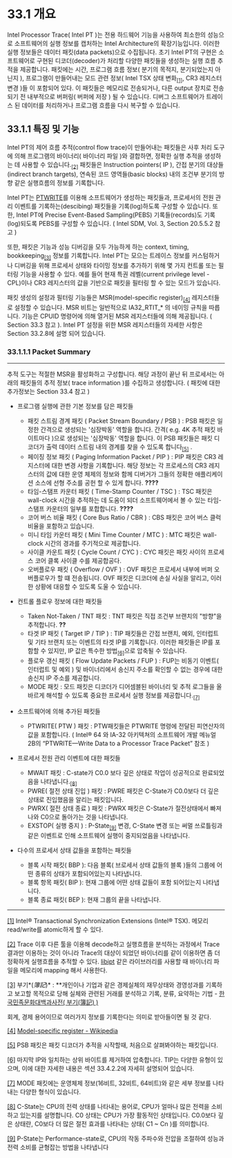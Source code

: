 # 33.1 개요

Intel Processor Trace( Intel PT )는 전용 하드웨어 기능을 사용하여 최소한의 성능으로 소프트웨어의 실행 정보를 캡처하는 Intel Architecture의 확장기능입니다. 이러한 실행 정보들은 데이터 패킷(data packets)으로 수집됩니다. 초기 Intel PT의 구현은 소프트웨어로 구현된 디코더(decoder)가 처리할 다양한 패킷들을 생성하는 실행 흐름 추적을 제공합니다. 패킷에는 시간, 프로그램 흐름 정보( 분기의 목적지, 분기되었는지 아닌지 ), 프로그램이 만들어내는 모드 관련 정보( Intel TSX 상태 변화<a name="note_1_back"></a><sub>[[1]](#note_1)</sub>, CR3 레지스터 변경 )들 이 포함되어 있다. 이 패킷들은 메모리로 전송되거나, 다른 output 장치로 전송되기 전 내부적으로 버퍼링( 버퍼에 저장 ) 될 수 있습니다. 디버그 소프트웨어가 트레이스 된 데이터를 처리하거나 프로그램 흐름을 다시 복구할 수 있습니다.

## 33.1.1 특징 및 기능

Intel PT의 제어 흐름 추적(control flow trace)이 만들어내는 패킷들은 사후 처리 도구에 의해 프로그램의 바이너리( 바이너리 파일 )와 결합하면, 정확한 실행 추적을 생성하는 데 사용할 수 있습니다.<a name="note_2_back"></a><sub>[[2]](#note_2)</sub> 패킷들은 Instruction pointers( IP ), 간접 분기의 대상들(indirect branch targets), 연속된 코드 영역들(basic blocks) 내의 조건부 분기의 방향 같은 실행흐름의 정보를 기록합니다.

   Intel PT는 [PTWRITE](https://hjlebbink.github.io/x86doc/html/PTWRITE.html)를 이용해 소프트웨어가 생성하는 패킷들과, 프로세서의 전원 관리 이벤트를 기록하는(descibing) 패킷들을 기록(log)하도록 구성할 수 있습니다. 또한, Intel PT에 Precise Event-Based Sampling(PEBS) 기록들(records)도 기록(log)되도록 PEBS를 구성할 수 있습니다. ( Intel SDM, Vol. 3, Section 20.5.5.2 참고 )

   또한, 패킷은 기능과 성능 디버깅을 모두 가능하게 하는 context, timing, bookkeeping<a name="note_3_back"></a><sub>[[3]](#note_3)</sub> 정보를 기록합니다. Intel PT는 모으는 트레이스 정보를  커스텀하거나 디버깅을 위해 프로세서 상태와 타이밍 정보를 추가하기 위해 몇 가지 컨트롤 또는 필터링 기능을 사용할 수 있다. 예를 들어 현재 특권 레벨(current privilege level - CPL)이나 CR3 레지스터의 값을 기반으로 패킷을 필터링 할 수 있는 모드가 있습니다.

   패킷 생성의 설정과 필터링 기능들은 MSR(model-specific register)<a name="note_4_back"></a><sub>[[4]](#note_4)</sub> 레지스터들로 설정할 수 있습니다. MSR 비트는 일반적으로 IA32_RTIT_* 의 네이밍 규칙을 따릅니다. 기능은 CPUID 명령어에 의해 열거된 MSR 레지스터들에 의해 제공됩니다. ( Section 33.3 참고 ). Intel PT 설정을 위한 MSR 레지스터들의 자세한 사항은 Section 33.2.8에 설명 되어 있습니다.

### 33.1.1.1 Packet Summary

---

추적 도구는 적절한 MSR을 활성화하고 구성합니다. 해당 과정이 끝난 뒤 프로세서는 아래의 패킷들의 추적 정보( trace information )를 수집하고 생성합니다. ( 패킷에 대한 추가정보는 Section 33.4 참고 )

- 프로그램 실행에 관한 기본 정보를 담은 패킷들
  + 패킷 스트림 경계 패킷 ( Packet Stream Boundary / PSB ) : PSB 패킷은 일정한 간격으로 생성되는 '심장박동' 역할을 합니다. 간격( e.g. 4K 추적 패킷 바이트마다 )으로 생성되는 '심장박동' 역할을 합니다. 이 PSB 패킷들은 패킷 디코더가 출력 데이터 스트림 내의 경계를 찾을 수 있도록 합니다<a name="note_5_back"></a><sub>[[5]](#note_5)</sub> .
  + 페이징 정보 패킷 ( Paging Information Packet / PIP ) : PIP 패킷은 CR3 레지스터에 대한 변경 사항을 기록합니다. 해당 정보는 각 프로세스의 CR3 레지스터의 값에 대한 운영 체제의 정보와 함께 디버거가 그들의 정확한 애플리케이션 소스에 선형 주소를 공헌 할 수 있게 합니다. **????**
  + 타임-스탬프 카운터 패킷 ( Time-Stamp Counter / TSC ) : TSC 패킷은 wall-clock 시간을 추적하는 데 도움이 되더 소프트웨어에서 볼 수 있는 타임-스탬프 카운터의 일부를 포합합니다. **????**
  + 코어 버스 비율 패킷 ( Core Bus Ratio / CBR ) : CBS 패킷은 코어 버스 클럭 비율을 포함하고 있습니다.
  + 미니 타임 카운터 패킷 (  Mini Time Counter / MTC ) : MTC 패킷은 wall-clock 시간의 경과를 주기적으로 제공합니다.
  + 사이클 카운트 패킷 ( Cycle Count / CYC ) : CYC 패킷은 패킷 사이의 프로세스 코어 클록 사이클 수를 제공합공다.
  + 오버플로우 패킷 ( Overflow / OVF ) : OVF 패킷은 프로세서 내부에 버퍼 오버플로우가 할 떄 전송됩니다. OVF 패킷은 디코더에 손실 사실을 알리고, 이러한 상황에 대응할 수 있도록 도울 수 있습니다.

- 컨트롤 플로우 정보에 대한 패킷들
  + Taken Not-Taken / TNT 패킷 : TNT 패킷은 직접 조건부 브랜치의 "방향"을 추적합니다. **??**
  + 타겟 IP 패킷 ( Target IP / TIP ) : TIP 패킷들은 간접 브랜치, 예외, 인터럽트 및 기타 브랜치 또는 이벤트의 타겟 IP를 기록합니다. 이러한 패킷들은 IP를 포함할 수 있지만, IP 값은 특수한 방법<a name="note_6_back"></a><sub>[[6]](#note_6)</sub>으로 압축될 수 있습니다.
  + 플로우 갱신 패킷 ( Flow Update Packets / FUP ) : FUP는 비동기 이벤트( 인터럽트 및 예외 ) 및 바이너리에서 송신지 주소를 확인할 수 없는 경우에 대한 송신지 IP 주소를 제공합니다.
  + MODE 패킷 : 모드 패킷은 디코더가 디어셈블된 바이너리 및 추적 로그들을 올바르게 해석할 수 있도록 중요한 프로세서 실행 정보를 제공합니다.<a name="note_7_back"></a><sub>[[7]](#note_7)</sub>
  
- 소프트웨어에 의해 추가된 패킷들
  + PTWRITE( PTW ) 패킷 : PTW패킷들은 PTWRITE 명령에 전달된 피연산자의 값을 포함합니다. ( Intel® 64 와 IA-32 아키텍쳐의 소프트웨어 개발 메뉴얼 2B의 “PTWRITE—Write Data to a Processor Trace Packet” 참조 )

- 프로세서 전원 관리 이벤트에 대한 패킷들
  + MWAIT 패킷 : C-state가 C0.0 보다 깊은 상태로 작업이 성공적으로 완료되었음을 나타냅니다.<a name="note_8_back"></a><sub>[[8]](#note_8)</sub>
  + PWRE( 절전 상태 진입 ) 패킷 : PWRE 패킷은 C-State가 C0.0보다 더 깊은 상태로 진입했음을 알리는 패킷입니다.
  + PWRX( 절전 상태 종료 ) 패킷 : PWRX 패킷은 C-State가 절전상태에서 빠져나와 C0으로 돌아가는 것을 나타냅니다.
  + EXSTOP( 실행 중지 ) : P-State<a name="note_9_back"></a><sub>[[9]](#note_9)</sub> 변경, C-State 변경 또는 써멀 쓰로틀링과 같은 이벤트로 인해 소프트웨어 실행이 중지되었음을 나타냅니다.

- 다수의 프로세서 상태 값들을 포함하는 패킷들
  + 블록 시작 패킷( BBP ): 다음 블록( 브로세서 상태 값들의 블록 )들의 그룹에 어떤 종류의 상태가 포함되어있는지 나타냅니다.
  + 블록 항목 패킷( BIP ): 현재 그룹에 어떤 상태 값들이 포함 되어있는지 나타냅니다.
  + 블록 종료 패킷( BEP ): 현재 그룹의 끝을 나타냅니다.


---

<a name="note_1"></a>[[1]](note_1_back) Intel® Transactional Synchronization Extensions (Intel® TSX). 메모리 read/write를 atomic하게 할 수 있다.

<a name="note_2"></a>[[2]](#note_2_back) Trace 이후 다른 툴을 이용해 decode하고 실행흐름을 분석하는 과정에서 Trace결과만 이용하는 것이 아니라 Trace의 대상이 되었던 바이너리를 같이 이용하면 좀 더 정확하게 실행흐름을 추적할 수 있다. [libipt](https://github.com/intel/libipt) 같은 라이브러리를 사용할 때 바이너리 파일을 메모리에 mapping 해서 사용한다.

<a name="note_3"></a>[[3]](#note_3_back) 부기*(*簿記*)* : **개인이나 기업과 같은 경제실체의 재무상태와 경영성과를 기록하고 보고할 목적으로 당해 실체와 관련된 거래를 분석하고 기록, 분류, 요약하는 기법 *-* [한국민족문화대백과사전( 부기(簿記) )](http://encykorea.aks.ac.kr/Contents/Item/E0024110)

회계, 경제 용어이므로 여러가지 정보를 기록한다는 의미로 받아들이면 될 것 같다.

<a name="note_4"></a>[[4]](#note_4_back) [Model-specific register - Wikipedia](https://en.wikipedia.org/wiki/Model-specific_register)

<a name="note_5"></a>[[5]](#note_5_back) PSB 패킷은 패킷 디코더가 추적을 시작할때, 처음으로 살펴봐야하는 패킷입니다.

<a name="note_6"></a>[[6]](#note_6_back) 마지막 IP와 일치하는 상위 바이트를 제거하여 압축합니다. TIP는 다양한 유형이 있으며, 이에 대한 자세한 내용은 섹션 33.4.2.2에 자세히 설명되어 있습니다.

<a name="note_7"></a>[[7]](#note_7_back) MODE 패킷에는 운영체제 정보(16비트, 32비트, 64비트)와 같은 세부 정보를 나타내는 다양한 형식이 있습니다.

<a name="note_8"></a>[[8]](#note_8_back) C-State는 CPU의 전력 상태를 나타내는 용어로, CPU가 얼마나 많은 전력을 소비하고 있는지를 설명합니다. C0 상태는 CPU가 가장 활동적인 상태입니다. C0.0보다 깊은 상태란, C0보다 더 많은 절전 효과를 나타내는 상태( C1 ~ Cn )를 의미합니다.

<a name="note_9"></a>[[9]](#note_9_back) P-State는 Performance-state로, CPU의 작동 주파수와 전압을 조절하여 성능과 전력 소비를 균형잡는 방법을 나타냅니다